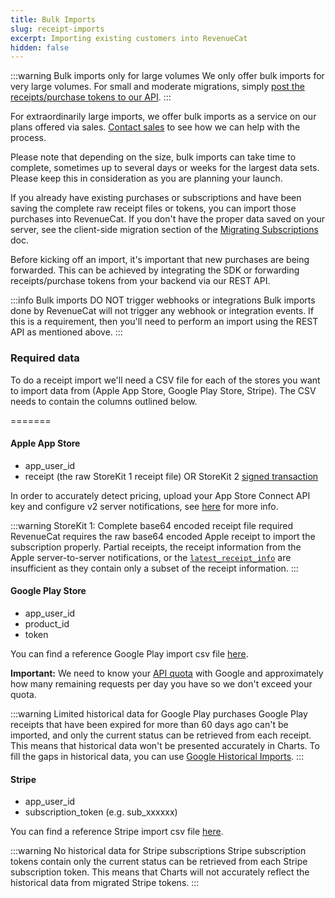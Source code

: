 ```yaml
---
title: Bulk Imports
slug: receipt-imports
excerpt: Importing existing customers into RevenueCat
hidden: false
---
```


:::warning Bulk imports only for large volumes
We only offer bulk imports for very large volumes. For small and moderate migrations, simply [post the receipts/purchase tokens to our API](/migrating-to-revenuecat/migrating-existing-subscriptions#server-side-migration).
:::

For extraordinarily large imports, we offer bulk imports as a service on our plans offered via sales. [Contact sales](https://www.revenuecat.com/demo/) to see how we can help with the process.

Please note that depending on the size, bulk imports can take time to complete, sometimes up to several days or weeks for the largest data sets. Please keep this in consideration as you are planning your launch.

If you already have existing purchases or subscriptions and have been saving the complete raw receipt files or tokens, you can import those purchases into RevenueCat. If you don't have the proper data saved on your server, see the client-side migration section of the [Migrating Subscriptions](/migrating-to-revenuecat/migrating-existing-subscriptions) doc.

Before kicking off an import, it's important that new purchases are being forwarded. This can be achieved by integrating the SDK or forwarding receipts/purchase tokens from your backend via our REST API.

:::info Bulk imports DO NOT trigger webhooks or integrations
Bulk imports done by RevenueCat will not trigger any webhook or integration events. If this is a requirement, then you'll need to perform an import using the REST API as mentioned above.
:::

### Required data

To do a receipt import we'll need a CSV file for each of the stores you want to import data from (Apple App Store, Google Play Store, Stripe). The CSV needs to contain the columns outlined below.

=======

#### Apple App Store

- app_user_id
- receipt (the raw StoreKit 1 receipt file) OR StoreKit 2 [signed transaction](https://developer.apple.com/documentation/appstoreserverapi/jwstransaction)

In order to accurately detect pricing, upload your App Store Connect API key and configure v2 server notifications, see [here](https://www.revenuecat.com/docs/subscription-guidance/price-changes#price-detection) for more info.

:::warning StoreKit 1: Complete base64 encoded receipt file required
RevenueCat requires the raw base64 encoded Apple receipt to import the subscription properly. Partial receipts, the receipt information from the Apple server-to-server notifications, or the [`latest_receipt_info`](https://developer.apple.com/documentation/appstorereceipts/responsebody/latest_receipt_info) are insufficient as they contain only a subset of the receipt information.
:::

#### Google Play Store

- app_user_id
- product_id
- token

You can find a reference Google Play import csv file [here](https://github.com/RevenueCat-Samples/import-csv-samples/blob/main/Android/android_receipt_import_sample.csv).

**Important:** We need to know your [API quota](https://developers.google.com/android-publisher/quotas) with Google and approximately how many remaining requests per day you have so we don't exceed your quota.

:::warning Limited historical data for Google Play purchases
Google Play receipts that have been expired for more than 60 days ago can't be imported, and only the current status can be retrieved from each receipt. This means that historical data won't be presented accurately in Charts. To fill the gaps in historical data, you can use [Google Historical Imports](/migrating-to-revenuecat/migrating-existing-subscriptions/google-historical-import).
:::

#### Stripe

- app_user_id
- subscription_token (e.g. sub_xxxxxx)

You can find a reference Stripe import csv file [here](https://github.com/RevenueCat-Samples/import-csv-samples/blob/main/Stripe/stripe_receipt_import_sample.csv).

:::warning No historical data for Stripe subscriptions
Stripe subscription tokens contain only the current status can be retrieved from each Stripe subscription token. This means that Charts will not accurately reflect the historical data from migrated Stripe tokens.
:::
